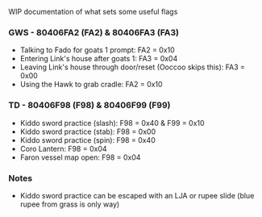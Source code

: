 WIP documentation of what sets some useful flags
 
### GWS - 80406FA2 (FA2) & 80406FA3 (FA3)
- Talking to Fado for goats 1 prompt: FA2 = 0x10
- Entering Link's house after goats 1: FA3 = 0x04
- Leaving Link's house through door/reset (Ooccoo skips this): FA3 = 0x00
- Using the Hawk to grab cradle: FA2 = 0x10
 
### TD - 80406F98 (F98) & 80406F99 (F99)
- Kiddo sword practice (slash): F98 = 0x40 & F99 = 0x10
- Kiddo sword practice (stab): F98 = 0x00
- Kiddo sword practice (spin): F98 = 0x40
- Coro Lantern: F98 = 0x04
- Faron vessel map open: F98 = 0x04
 
### Notes
- Kiddo sword practice can be escaped with an LJA or rupee slide (blue rupee from grass is only way)